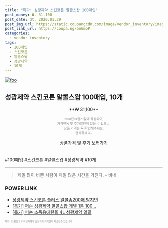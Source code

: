 ```yaml
--- 
title: "특가! 성광제약 스킨코튼 알콜스왑 100매입" 
post_money: ₩. 31,100 
post_date: dt. 2020.01.29 
post_img_url: https://static.coupangcdn.com/image/vendor_inventory/images/2018/04/26/18/0/d819b0b4-85e8-49c7-a43a-d9d6afaa1b62.jpg 
post_link_url: https://coupa.ng/bnGmpP 
categories: 
  - vendor_inventory 
tags: 
  - 100매입 
  - 스킨코튼 
  - 알콜스왑 
  - 성광제약 
  - 10개 
--- 
```

[![foo](https://static.coupangcdn.com/image/vendor_inventory/images/2018/04/26/18/0/d819b0b4-85e8-49c7-a43a-d9d6afaa1b62.jpg)](https://coupa.ng/bnGmpP) 

## 성광제약 스킨코튼 알콜스왑 100매입, 10개 
<p style="text-align: center;">**₩ 31,100**</p> 
<p style="text-align: center;"><span style="color: #898c8f; font-family: Georgia,Times,serif; font-size: 0.75em;">2020년01월29일에 작성되어, <br>가격변동 및 추가할인이 있을 수 있으니,<br> 상품 가격을 꼭!확인해주세요.<br>행복하세요~</span> 
</p>	 
<div markdown="0" style="text-align: center;"><a href="https://coupa.ng/bnGmpP" class="btn btn--success">상품가격 및 후기 보러가기</a></div> 
<br><br> 
  #100매입 #스킨코튼 #알콜스왑 #성광제약 #10개 
<hr> 

> 제일 많이 바쁜 사람이 제일 많은 시간을 가진다. - 비네 


### POWER LINK

* <a href="https://blog.naver.com/fasyy4321/221790563170" target="_blank">성광제약 스킨코튼 플러스 알콜솜200매 탈지면</a>
* <a href="https://blog.naver.com/santokki14/221790148066" target="_blank">[특가] 퍼슨 성광제약 알콜스왑 개별 1통 100...</a>
* <a href="https://blog.naver.com/santokki14/221790591966" target="_blank">[특가] 퍼슨 소독용에탄올 4L 성광제약 알콜</a>

<span style="color: #898c8f; font-family: Georgia,Times,serif; font-size: 0.55em;">파트너스활동으로 작성자에게 일정액의 커미션이 제공될수 있습니다.</span> 
